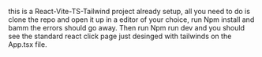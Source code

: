 this is a React-Vite-TS-Tailwind project already setup, all you need to do is clone the repo and open it up in a editor of your choice, run Npm install and bamm the errors should go away. Then run Npm run dev and you should see the standard react click page just desinged with tailwinds on the App.tsx file.
